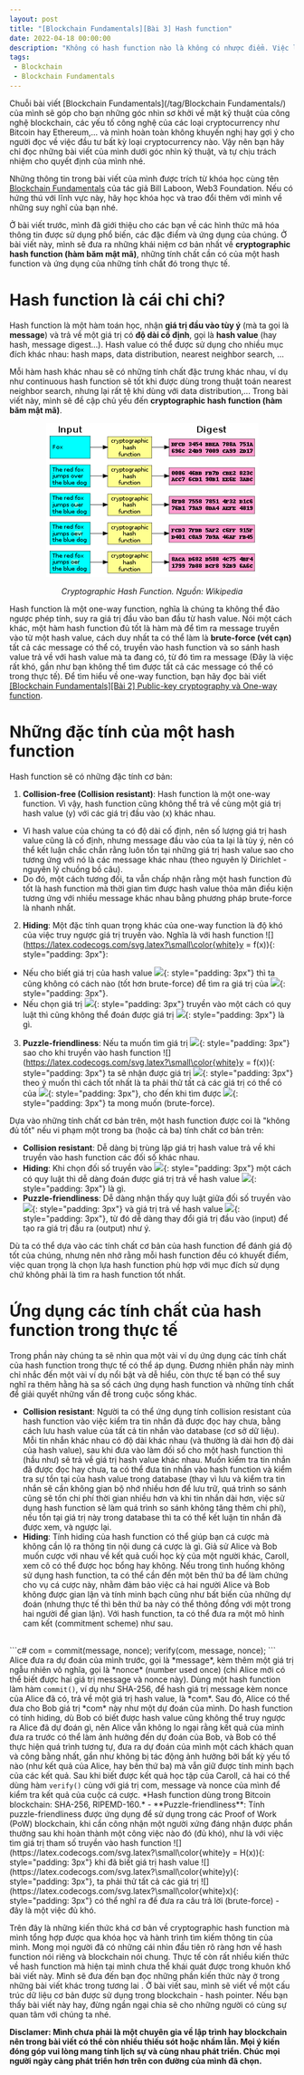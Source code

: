 ```yaml
---
layout: post
title: "[Blockchain Fundamentals][Bài 3] Hash function"
date: 2022-04-18 00:00:00
description: "Không có hash function nào là không có nhược điểm. Việc lựa chọn hash function phụ thuộc vào độ phù hợp của hash function đó với mục đích công việc cần sử dụng."
tags: 
 - Blockchain
 - Blockchain Fundamentals
---
```

Chuỗi bài viết [Blockchain Fundamentals](/tag/Blockchain Fundamentals/) của mình sẽ góp cho bạn những góc nhìn sơ khởi về mặt kỹ thuật của công nghệ blockchain, các yếu tố công nghệ của các loại cryptocurrency như Bitcoin hay Ethereum,... và mình hoàn toàn không khuyến nghị hay gợi ý cho người đọc về việc đầu tư bất kỳ loại cryptocurrency nào. Vậy nên bạn hãy chỉ đọc những bài viết của mình dưới góc nhìn kỹ thuật, và tự chịu trách nhiệm cho quyết định của mình nhé.

Những thông tin trong bài viết của mình được trích từ khóa học cùng tên [Blockchain Fundamentals](https://www.youtube.com/playlist?list=PLxVihxZC42nF_MCN9PTvZMIifRjx9cZ2J) của tác giả Bill Laboon, Web3 Foundation. Nếu có hứng thú với lĩnh vực này, hãy học khóa học và trao đổi thêm với mình về những suy nghĩ của bạn nhé.

Ở bài viết trước, mình đã giới thiệu cho các bạn về các hình thức mã hóa thông tin được sử dụng phổ biến, các đặc điểm và ứng dụng của chúng. Ở bài viết này, mình sẽ đưa ra những khái niệm cơ bản nhất về **cryptographic hash function (hàm băm mật mã)**, những tính chất cần có của một hash function và ứng dụng của những tính chất đó trong thực tế.

# Hash function là cái chi chi?

Hash function là một hàm toán học, nhận **giá trị đầu vào tùy ý** (mà ta gọi là **message**) và trả về một giá trị có **độ dài cố định**, gọi là **hash value** (hay hash, message digest...). Hash value có thể được sử dụng cho nhiều mục đích khác nhau: hash maps, data distribution, nearest neighbor search, …

Mỗi hàm hash khác nhau sẽ có những tính chất đặc trưng khác nhau, ví dụ như continuous hash function sẽ tốt khi được dùng trong thuật toán nearest neighbor search, nhưng lại rất tệ khi dùng với data distribution,... Trong bài viết này, mình sẽ đề cập chủ yếu đến **cryptographic hash function (hàm băm mật mã)**.

<div align="center">
    <img src="/assets/images/cryptographic_hash_function.png" alt="Cryptographic Hash Function"/>
    <p><i>Cryptographic Hash Function. Nguồn: Wikipedia</i></p>
</div>

Hash function là một one-way function, nghĩa là chúng ta không thể đảo ngược phép tính, suy ra giá trị đầu vào ban đầu từ hash value. Nói một cách khác, một hàm hash function đủ tốt là hàm mà để tìm ra message truyền vào từ một hash value, cách duy nhất ta có thể làm là **brute-force (vét cạn)** tất cả các message có thể có, truyền vào hash function và so sánh hash value trả về với hash value mà ta đang có, từ đó tìm ra message (Đây là việc rất khó, gần như bạn không thể tìm được tất cả các message có thể có trong thực tế). Để tìm hiểu về one-way function, bạn hãy đọc bài viết [[Blockchain Fundamentals][Bài 2] Public-key cryptography và One-way function](/2022/02/Blockchain-Fundamentals-Public-key-cryptography-One-way-function/).

# Những đặc tính của một hash function

Hash function sẽ có những đặc tính cơ bản:
1. **Collision-free (Collision resistant)**: Hash function là một one-way function. Vì vậy, hash function cũng không thể trả về cùng một giá trị hash value (y) với các giá trị đầu vào (x) khác nhau.
- Vì hash value của chúng ta có độ dài cố định, nên số lượng giá trị hash value cũng là cố định, nhưng message đầu vào của ta lại là tùy ý, nên có thể kết luận chắc chắn rằng luôn tồn tại những giá trị hash value sao cho tương ứng với nó là các message khác nhau (theo nguyên lý Dirichlet - nguyên lý chuồng bồ câu).
- Do đó, một cách tương đối, ta vẫn chấp nhận rằng một hash function đủ tốt là hash function mà thời gian tìm được hash value thỏa mãn điều kiện tương ứng với nhiều message khác nhau bằng phương pháp brute-force là nhanh nhất.
2. **Hiding**: Một đặc tính quan trọng khác của one-way function là độ khó của việc truy ngược giá trị truyền vào. Nghĩa là với hash function ![](https://latex.codecogs.com/svg.latex?\small\color{white}y = f(x)){: style="padding: 3px"}:
- Nếu cho biết giá trị của hash value ![](https://latex.codecogs.com/svg.latex?\small\color{white}y){: style="padding: 3px"} thì ta cũng không có cách nào (tốt hơn brute-force) để tìm ra giá trị của ![](https://latex.codecogs.com/svg.latex?\small\color{white}x){: style="padding: 3px"}.
- Nếu chọn giá trị ![](https://latex.codecogs.com/svg.latex?\small\color{white}x){: style="padding: 3px"} truyền vào một cách có quy luật thì cũng không thể đoán được giá trị ![](https://latex.codecogs.com/svg.latex?\small\color{white}y){: style="padding: 3px"} là gì.
3. **Puzzle-friendliness**: Nếu ta muốn tìm giá trị ![](https://latex.codecogs.com/svg.latex?\small\color{white}x){: style="padding: 3px"} sao cho khi truyền vào hash function ![](https://latex.codecogs.com/svg.latex?\small\color{white}y = f(x)){: style="padding: 3px"} ta sẽ nhận được giá trị ![](https://latex.codecogs.com/svg.latex?\small\color{white}y){: style="padding: 3px"} theo ý muốn thì cách tốt nhất là ta phải thử tất cả các giá trị có thể có của ![](https://latex.codecogs.com/svg.latex?\small\color{white}x){: style="padding: 3px"}, cho đến khi tìm được ![](https://latex.codecogs.com/svg.latex?\small\color{white}y){: style="padding: 3px"} ta mong muốn (brute-force).

Dựa vào những tính chất cơ bản trên, một hash function được coi là "không đủ tốt" nếu vi phạm một trong ba (hoặc cả ba) tính chất cơ bản trên:
- **Collision resistant**: Dễ dàng bị trùng lặp giá trị hash value trả về khi truyền vào hash function các đối số khác nhau.
- **Hiding**: Khi chọn đối số truyền vào ![](https://latex.codecogs.com/svg.latex?\small\color{white}x){: style="padding: 3px"} một cách có quy luật thì dễ dàng đoán được giá trị trả về hash value ![](https://latex.codecogs.com/svg.latex?\small\color{white}y){: style="padding: 3px"} là gì.
- **Puzzle-friendliness**: Dễ dàng nhận thấy quy luật giữa đối số truyền vào ![](https://latex.codecogs.com/svg.latex?\small\color{white}x){: style="padding: 3px"} và giá trị trả về hash value ![](https://latex.codecogs.com/svg.latex?\small\color{white}y){: style="padding: 3px"}, từ đó dễ dàng thay đổi giá trị đầu vào (input) để tạo ra giá trị đầu ra (output) như ý.

Dù ta có thể dựa vào các tính chất cơ bản của hash function để đánh giá độ tốt của chúng, nhưng nên nhớ rằng mỗi hash function đều có khuyết điểm, việc quan trọng là chọn lựa hash function phù hợp với mục đích sử dụng chứ không phải là tìm ra hash function tốt nhất.

# Ứng dụng các tính chất của hash function trong thực tế

Trong phần này chúng ta sẽ nhìn qua một vài ví dụ ứng dụng các tính chất của hash function trong thực tế có thể áp dụng. Đương nhiên phần này mình chỉ nhắc đến một vài ví dụ nổi bật và dễ hiểu, còn thực tế bạn có thể suy nghĩ ra thêm hằng hà sa số cách ứng dụng hash function và những tính chất để giải quyết những vấn đề trong cuộc sống khác.

- **Collision resistant**: Người ta có thể ứng dụng tính collision resistant của hash function vào việc kiểm tra tin nhắn đã được đọc hay chưa, bằng cách lưu hash value của tất cả tin nhắn vào database (cơ sở dữ liệu). Mỗi tin nhắn khác nhau có độ dài khác nhau (và thường là dài hơn độ dài của hash value), sau khi đưa vào làm đối số cho một hash function thì (hầu như) sẽ trả về giá trị hash value khác nhau. Muốn kiểm tra tin nhắn đã được đọc hay chưa, ta có thể đưa tin nhắn vào hash function và kiểm tra sự tồn tại của hash value trong database (thay vì lưu và kiểm tra tin nhắn sẽ cần không gian bộ nhớ nhiều hơn để lưu trữ, quá trình so sánh cũng sẽ tốn chi phí thời gian nhiều hơn và khi tin nhắn dài hơn, việc sử dụng hash function sẽ làm quá trình so sánh không tăng thêm chi phí), nếu tồn tại giá trị này trong database thì ta có thể kết luận tin nhắn đã được xem, và ngược lại.
- **Hiding**: Tính hiding của hash function có thể giúp bạn cá cược mà không cần lộ ra thông tin nội dung cá cược là gì. Giả sử Alice và Bob muốn cược với nhau về kết quả cuối học kỳ của một người khác, Caroll, xem cô có thể được học bổng hay không. Nếu trong tình huống không sử dụng hash function, ta có thể cần đến một bên thứ ba để làm chứng cho vụ cá cược này, nhằm đảm bảo việc cả hai người Alice và Bob không được gian lận và tính minh bạch cũng như bất biến của những dự đoán (nhưng thực tế thì bên thứ ba này có thể thông đồng với một trong hai người để gian lận). Với hash function, ta có thể đưa ra một mô hình cam kết (commitment scheme) như sau.
<br/>
```c#
    com = commit(message, nonce);
    verify(com, message, nonce);
```
Alice đưa ra dự đoán của mình trước, gọi là *message*, kèm thêm một giá trị ngẫu nhiên vô nghĩa, gọi là *nonce* (number used once) (chỉ Alice mới có thể biết được hai giá trị message và nonce này). Dùng một hash function làm hàm <code>commit()</code>, ví dụ như SHA-256, để hash giá trị message kèm nonce của Alice đã có, trả về một giá trị hash value, là *com*. Sau đó, Alice có thể đưa cho Bob giá trị *com* này như một dự đoán của mình. Do hash function có tính hiding, dù Bob có biết được hash value cũng không thể truy ngược ra Alice đã dự đoán gì, nên Alice vẫn không lo ngại rằng kết quả của mình đưa ra trước có thể làm ảnh hưởng đến dự đoán của Bob, và Bob có thể thực hiện quá trình tương tự, đưa ra dự đoán của mình một cách khách quan và công bằng nhất, gần như không bị tác động ảnh hưởng bởi bất kỳ yếu tố nào (như kết quả của Alice, hay bên thứ ba) mà vẫn giữ được tính minh bạch của các kết quả. Sau khi biết được kết quả học tập của Caroll, cả hai có thể dùng hàm <code>verify()</code> cùng với giá trị com, message và nonce của mình để kiểm tra kết quả của cuộc cá cược.
*Hash function dùng trong Bitcoin blockchain: SHA-256, RIPEMD-160.*
- **Puzzle-friendliness**: Tính puzzle-friendliness được ứng dụng để sử dụng trong các Proof of Work (PoW) blockchain, khi cần công nhận một người xứng đáng nhận được phần thưởng sau khi hoàn thành một công việc nào đó (đủ khó), như là với việc tìm giá trị tham số truyền vào hash function ![](https://latex.codecogs.com/svg.latex?\small\color{white}y = H(x)){: style="padding: 3px"} khi đã biết giá trị hash value ![](https://latex.codecogs.com/svg.latex?\small\color{white}y){: style="padding: 3px"}, ta phải thử tất cả các giá trị ![](https://latex.codecogs.com/svg.latex?\small\color{white}x){: style="padding: 3px"} có thể nghĩ ra đế đưa ra câu trả lời (brute-force) - đây là một việc đủ khó.

Trên đây là những kiến thức khá cơ bản về cryptographic hash function mà mình tổng hợp được qua khóa học và hành trình tìm kiếm thông tin của mình. Mong mọi người đã có những cái nhìn đầu tiên rõ ràng hơn về hash function nói riêng và blockchain nói chung. Thực tế còn rất nhiều kiến thức về hash function mà hiện tại mình chưa thể khái quát được trong khuôn khổ bài viết này. Mình sẽ đưa đến bạn đọc những phần kiến thức này ở trong những bài viết khác trong tương lai . Ở bài viết sau, mình sẽ viết về một cấu trúc dữ liệu cơ bản được sử dụng trong blockchain - hash pointer. Nếu bạn thấy bài viết này hay, đừng ngần ngại chia sẽ cho những người có cùng sự quan tâm với chúng ta nhé.

**Disclamer: Mình chưa phải là một chuyên gia về lập trình hay blockchain nên trong bài viết có thể còn nhiều thiếu sót hoặc nhầm lẫn. Mọi ý kiến đóng góp vui lòng mang tính lịch sự và cùng nhau phát triển. Chúc mọi người ngày càng phát triển hơn trên con đường của mình đã chọn.**